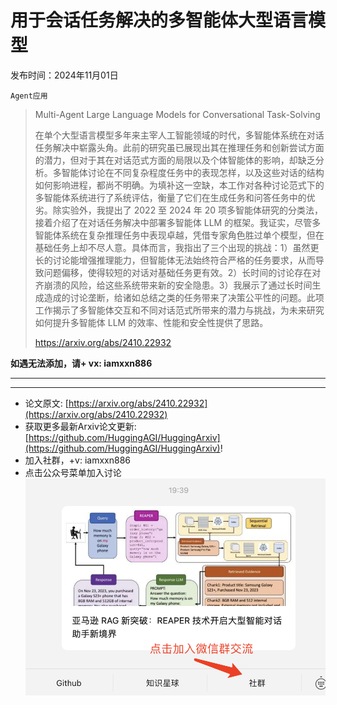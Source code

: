 # 用于会话任务解决的多智能体大型语言模型
发布时间：2024年11月01日

`Agent应用`
> Multi-Agent Large Language Models for Conversational Task-Solving
>
> 在单个大型语言模型多年来主宰人工智能领域的时代，多智能体系统在对话任务解决中崭露头角。此前的研究虽已展现出其在推理任务和创新尝试方面的潜力，但对于其在对话范式方面的局限以及个体智能体的影响，却缺乏分析。多智能体讨论在不同复杂程度任务中的表现怎样，以及这些对话的结构如何影响进程，都尚不明确。为填补这一空缺，本工作对各种讨论范式下的多智能体系统进行了系统评估，衡量了它们在生成任务和问答任务中的优劣。除实验外，我提出了 2022 至 2024 年 20 项多智能体研究的分类法，接着介绍了在对话任务解决中部署多智能体 LLM 的框架。我证实，尽管多智能体系统在复杂推理任务中表现卓越，凭借专家角色胜过单个模型，但在基础任务上却不尽人意。具体而言，我指出了三个出现的挑战：1）虽然更长的讨论能增强推理能力，但智能体无法始终符合严格的任务要求，从而导致问题偏移，使得较短的对话对基础任务更有效。2）长时间的讨论存在对齐崩溃的风险，给这些系统带来新的安全隐患。3）我展示了通过长时间生成造成的讨论垄断，给诸如总结之类的任务带来了决策公平性的问题。此项工作揭示了多智能体交互和不同对话范式所带来的潜力与挑战，为未来研究如何提升多智能体 LLM 的效率、性能和安全性提供了思路。
>
> https://arxiv.org/abs/2410.22932

**如遇无法添加，请+ vx: iamxxn886**
<hr />


<hr />

- 论文原文: [https://arxiv.org/abs/2410.22932](https://arxiv.org/abs/2410.22932)
- 获取更多最新Arxiv论文更新: [https://github.com/HuggingAGI/HuggingArxiv](https://github.com/HuggingAGI/HuggingArxiv)!
- 加入社群，+v: iamxxn886
- 点击公众号菜单加入讨论
![](https://raw.githubusercontent.com/HuggingAGI/wx_assets/main/2024/07/31/1722434818326-94339e92-22f1-4472-9d27-fed232f70b5d.jpeg)